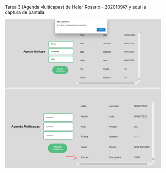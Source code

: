 Tarea 3 (Agenda Multicapas) de Helen Rosario - 202010967 y aquí la captura de pantalla:

![Captura](img/Tarea3.PNG)
![Captura 2](img/tarea3-1.PNG)
